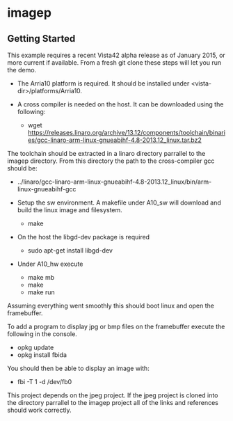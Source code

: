 # imagep
## Getting Started
This example requires a recent Vista42 alpha release as of January 2015, or more current if available.
From a fresh git clone these steps will let you run the demo.
- The Arria10 platform is required.  It should be installed under \<vista-dir\>/platforms/Arria10.

- A cross compiler is needed on the host.  It can be downloaded using the following:
  - wget https://releases.linaro.org/archive/13.12/components/toolchain/binaries/gcc-linaro-arm-linux-gnueabihf-4.8-2013.12_linux.tar.bz2

The toolchain should be extracted in a linaro directory parrallel to the imagep directory.  From this directory the path to the cross-compiler gcc should be:
  - ../linaro/gcc-linaro-arm-linux-gnueabihf-4.8-2013.12_linux/bin/arm-linux-gnueabihf-gcc

- Setup the sw environment. A makefile under A10_sw will download and build the linux image and filesystem.
  - make

- On the host the libgd-dev package is required
  - sudo apt-get install libgd-dev

- Under A10_hw execute
  - make mb
  - make
  - make run

Assuming everything went smoothly this should boot linux and open the framebuffer.

To add a program to display jpg or bmp files on the framebuffer execute the following in the console.
- opkg update
- opkg install fbida

You should then be able to display an image with:
- fbi -T 1 -d /dev/fb0 <image-file>

This project depends on the jpeg project.  If the jpeg project is cloned into the directory
parrallel to the imagep project all of the links and references should work correctly.
